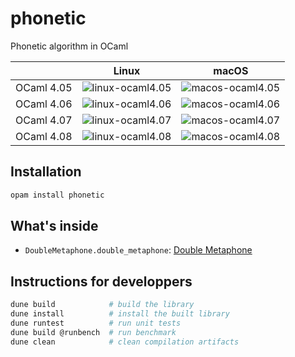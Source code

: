 # phonetic

Phonetic algorithm in OCaml

|            | Linux              | macOS              |
| ---:       | :---:              | :---:              |
| OCaml 4.05 | ![linux-ocaml4.05] | ![macos-ocaml4.05] |
| OCaml 4.06 | ![linux-ocaml4.06] | ![macos-ocaml4.06] |
| OCaml 4.07 | ![linux-ocaml4.07] | ![macos-ocaml4.07] |
| OCaml 4.08 | ![linux-ocaml4.08] | ![macos-ocaml4.08] |

[linux-ocaml4.05]:https://travis-matrix-badges.herokuapp.com/repos/geneweb/phonetic/branches/master/1
[linux-ocaml4.06]:https://travis-matrix-badges.herokuapp.com/repos/geneweb/phonetic/branches/master/2
[linux-ocaml4.07]:https://travis-matrix-badges.herokuapp.com/repos/geneweb/phonetic/branches/master/3
[linux-ocaml4.08]:https://travis-matrix-badges.herokuapp.com/repos/geneweb/phonetic/branches/master/4
[macos-ocaml4.05]:https://travis-matrix-badges.herokuapp.com/repos/geneweb/phonetic/branches/master/5
[macos-ocaml4.06]:https://travis-matrix-badges.herokuapp.com/repos/geneweb/phonetic/branches/master/6
[macos-ocaml4.07]:https://travis-matrix-badges.herokuapp.com/repos/geneweb/phonetic/branches/master/7
[macos-ocaml4.08]:https://travis-matrix-badges.herokuapp.com/repos/geneweb/phonetic/branches/master/8

## Installation

```bash
opam install phonetic
```

## What's inside

- `DoubleMetaphone.double_metaphone`:
  [Double Metaphone](https://en.wikipedia.org/wiki/Metaphone#Double_Metaphone)

## Instructions for developpers

```bash
dune build            # build the library
dune install          # install the built library
dune runtest          # run unit tests
dune build @runbench  # run benchmark
dune clean            # clean compilation artifacts
```
